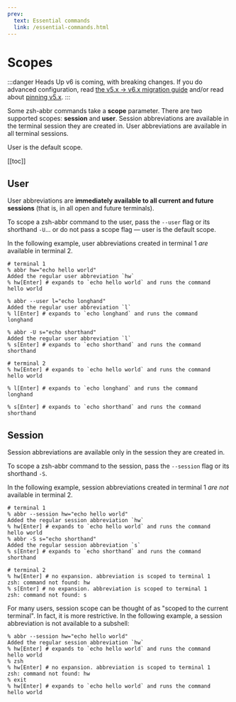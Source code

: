 ```yaml
---
prev:
  text: Essential commands
  link: /essential-commands.html
---
```


# Scopes

:::danger Heads Up
v6 is coming, with breaking changes. If you do advanced configuration, read [the v5.x -> v6.x migration guide](https://v6.zsh-abbr.olets.dev/migrating-between-versions.html#upgrading-from-v5-to-v6) and/or read about [pinning v5.x](./installation.md).
:::

Some zsh-abbr commands take a **scope** parameter. There are two supported scopes: **session** and **user**. Session abbreviations are available in the terminal session they are created in. User abbreviations are available in all terminal sessions.

User is the default scope.

[[toc]]

## User

User abbreviations are **immediately available to all current and future sessions** (that is, in all open and future terminals).

To scope a zsh-abbr command to the user, pass the `--user` flag or its shorthand `-U`… or do not pass a scope flag — user is the default scope.

In the following example, user abbreviations created in terminal 1 _are_ available in terminal 2.

```shell{3,8,13}:no-line-numbers
# terminal 1
% abbr hw="echo hello world"
Added the regular user abbreviation `hw`
% hw[Enter] # expands to `echo hello world` and runs the command
hello world

% abbr --user l="echo longhand"
Added the regular user abbreviation `l`
% l[Enter] # expands to `echo longhand` and runs the command
longhand

% abbr -U s="echo shorthand"
Added the regular user abbreviation `l`
% s[Enter] # expands to `echo shorthand` and runs the command
shorthand
```

```shell{2,4,6}:no-line-numbers
# terminal 2
% hw[Enter] # expands to `echo hello world` and runs the command
hello world

% l[Enter] # expands to `echo longhand` and runs the command
longhand

% s[Enter] # expands to `echo shorthand` and runs the command
shorthand
```

## Session

Session abbreviations are available only in the session they are created in.

To scope a zsh-abbr command to the session, pass the `--session` flag or its shorthand `-S`.

In the following example, session abbreviations created in terminal 1 _are not_ available in terminal 2.

```shell{4,8}:no-line-numbers
# terminal 1
% abbr --session hw="echo hello world"
Added the regular session abbreviation `hw`
% hw[Enter] # expands to `echo hello world` and runs the command
hello world
% abbr -S s="echo shorthand"
Added the regular session abbreviation `s`
% s[Enter] # expands to `echo shorthand` and runs the command
shorthand
```

```shell{3,5}:no-line-numbers
# terminal 2
% hw[Enter] # no expansion. abbreviation is scoped to terminal 1
zsh: command not found: hw
% s[Enter] # no expansion. abbreviation is scoped to terminal 1
zsh: command not found: s
```

For many users, session scope can be thought of as "scoped to the current terminal". In fact, it is more restrictive. In the following example, a session abbreviation is not available to a subshell:

```shell{5-7}:no-line-numbers
% abbr --session hw="echo hello world"
Added the regular session abbreviation `hw`
% hw[Enter] # expands to `echo hello world` and runs the command
hello world
% zsh
% hw[Enter] # no expansion. abbreviation is scoped to terminal 1
zsh: command not found: hw
% exit
% hw[Enter] # expands to `echo hello world` and runs the command
hello world
```
